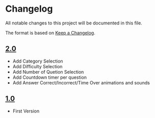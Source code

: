 # Changelog
All notable changes to this project will be documented in this file.

The format is based on [Keep a Changelog](http://keepachangelog.com/en/1.0.0/).

## [2.0](../../releases/tag/v2.0)
- Add Category Selection
- Add Difficulty Selection
- Add Number of Quetion Selection
- Add Countdown timer per question
- Add Answer Correct/Incorrect/Time Over animations and sounds

## [1.0](../../releases/tag/v1.0)
- First Version
